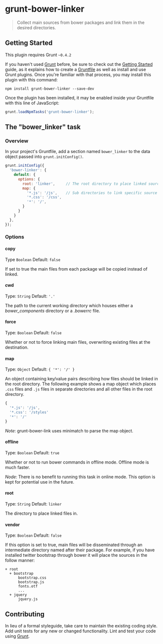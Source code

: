 # grunt-bower-linker

> Collect main sources from bower packages and link them in the desired directories.

## Getting Started
This plugin requires Grunt `~0.4.2`

If you haven't used [Grunt](http://gruntjs.com/) before, be sure to check out the [Getting Started](http://gruntjs.com/getting-started) guide, as it explains how to create a [Gruntfile](http://gruntjs.com/sample-gruntfile) as well as install and use Grunt plugins. Once you're familiar with that process, you may install this plugin with this command:

```shell
npm install grunt-bower-linker --save-dev
```

Once the plugin has been installed, it may be enabled inside your Gruntfile with this line of JavaScript:

```js
grunt.loadNpmTasks('grunt-bower-linker');
```

## The "bower_linker" task

### Overview
In your project's Gruntfile, add a section named `bower_linker` to the data object passed into `grunt.initConfig()`.

```js
grunt.initConfig({
  'bower-linker': {
    default: {
      options: {
        root: 'linker',     // The root directory to place linked sources.
        map: {
          '*.js': '/js',    // Sub directories to link specific source types.
          '*.css': '/css',
          '*': '/', 
        }
      }
    }
  },
});
```

### Options

#### copy

Type `Boolean` 
Default: `false`

If set to true the main files from each package will be copied instead of linked.

#### cwd

Type: `String` 
Default: `'.'`

The path to the current working directory which houses either a _bower_components_ directory or a _.bowerrc_ file.

#### force

Type: `Boolean` 
Default: `false`

Whether or not to force linking main files, overwriting existing files at the destination.

#### map

Type: `Object` 
Default: `{ '*': '/' }`

An object containing key/value pairs describing how files should be linked in the root directory.  The following example shows a map object which places `.css` files and `.js` files in separate directories and all other files in the root directory.

```javascript
{
  '*.js': '/js',
  '*.css': '/styles'
  '*': '/'
}
```

*Note*: grunt-bower-link uses minimatch to parse the map object.

#### offline

Type: `Boolean` 
Default: `true`

Whether or not to run bower commands in offline mode.  Offline mode is much faster.

*Node*: There is no benefit to running this task in online mode.  This option is kept for potential use in the future.

#### root

Type: `String` 
Default: `linker`

The directory to place linked files in.

#### vendor

Type: `Boolean` 
Default: `false`

If this option is set to true, main files will be disseminated through an intermediate directory named after their package.  For example, if you have installed twitter bootstrap through bower it will place the sources in the follow manner:

```text
+ root
  + bootstrap
      bootstrap.css
      bootstrap.js
      fonts.otf
      ...
  + jquery
      jquery.js
```

## Contributing
In lieu of a formal styleguide, take care to maintain the existing coding style. Add unit tests for any new or changed functionality. Lint and test your code using [Grunt](http://gruntjs.com/).

